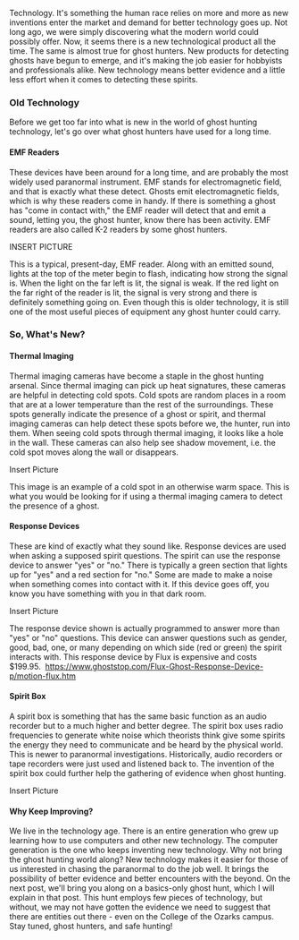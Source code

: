 Technology. It's something the human race relies on more and more as new inventions enter the market and demand for better technology goes up. Not long ago, we were simply discovering what the modern world could possibly offer. Now, it seems there is a new technological product all the time. The same is almost true for ghost hunters. New products for detecting ghosts have begun to emerge, and it's making the job easier for hobbyists and professionals alike. New technology means better evidence and a little less effort when it comes to detecting these spirits.

### Old Technology
Before we get too far into what is new in the world of ghost hunting technology, let's go over what ghost hunters have used for a long time.

#### EMF Readers
These devices have been around for a long time, and are probably the most widely used paranormal instrument. EMF stands for electromagnetic field, and that is exactly what these detect. Ghosts emit electromagnetic fields, which is why these readers come in handy. If there is something a ghost has "come in contact with," the EMF reader will detect that and emit a sound, letting you, the ghost hunter, know there has been activity. EMF readers are also called K-2 readers by some ghost hunters.

INSERT PICTURE

This is a typical, present-day, EMF reader. Along with an emitted sound, lights at the top of the meter begin to flash, indicating how strong the signal is. When the light on the far left is lit, the signal is weak. If the red light on the far right of the reader is lit, the signal is very strong and there is definitely something going on. Even though this is older technology, it is still one of the most useful pieces of equipment any ghost hunter could carry.

### So, What's New?
#### Thermal Imaging
Thermal imaging cameras have become a staple in the ghost hunting arsenal. Since thermal imaging can pick up heat signatures, these cameras are helpful in detecting cold spots. Cold spots are random places in a room that are at a lower temperature than the rest of the surroundings. These spots generally indicate the presence of a ghost or spirit, and thermal imaging cameras can help detect these spots before we, the hunter, run into them. When seeing cold spots through thermal imaging, it looks like a hole in the wall. These cameras can also help see shadow movement, i.e. the cold spot moves along the wall or disappears.

Insert Picture

This image is an example of a cold spot in an otherwise warm space. This is what you would be looking for if using a thermal imaging camera to detect the presence of a ghost.

#### Response Devices
These are kind of exactly what they sound like. Response devices are used when asking a supposed spirit questions. The spirit can use the response device to answer "yes" or "no." There is typically a green section that lights up for "yes" and a red section for "no." Some are made to make a noise when something comes into contact with it. If this device goes off, you know you have something with you in that dark room.

Insert Picture

The response device shown is actually programmed to answer more than "yes" or "no" questions. This device can answer questions such as gender, good, bad, one, or many depending on which side (red or green) the spirit interacts with. This response device by Flux is expensive and costs $199.95.  https://www.ghoststop.com/Flux-Ghost-Response-Device-p/motion-flux.htm

#### Spirit Box
A spirit box is something that has the same basic function as an audio recorder but to a much higher and better degree. The spirit box uses radio frequencies to generate white noise which theorists think give some spirits the energy they need to communicate and be heard by the physical world. This is newer to paranormal investigations. Historically, audio recorders or tape recorders were just used and listened back to. The invention of the spirit box could further help the gathering of evidence when ghost hunting.

Insert Picture

#### Why Keep Improving?
We live in the technology age. There is an entire generation who grew up learning how to use computers and other new technology. The computer generation is the one who keeps inventing new technology. Why not bring the ghost hunting world along? New technology makes it easier for those of us interested in chasing the paranormal to do the job well. It brings the possibility of better evidence and better encounters with the beyond. On the next post, we'll bring you along on a basics-only ghost hunt, which I will explain in that post. This hunt employs few pieces of technology, but without, we may not have gotten the evidence we need to suggest that there are entities out there - even on the College of the Ozarks campus. Stay tuned, ghost hunters, and safe hunting!

